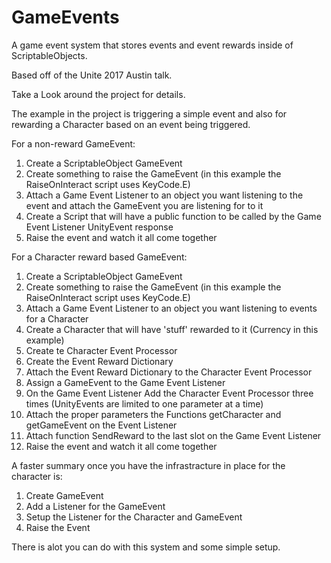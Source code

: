# GameEvents
A game event system that stores events and event rewards inside of ScriptableObjects.

Based off of the Unite 2017 Austin talk.

Take a Look around the project for details.

The example in the project is triggering a simple event and also for rewarding a Character based on an event being triggered.

For a non-reward GameEvent:
1. Create a ScriptableObject GameEvent
2. Create something to raise the GameEvent (in this example the RaiseOnInteract script uses KeyCode.E)
3. Attach a Game Event Listener to an object you want listening to the event and attach the GameEvent you are listening for to it
4. Create a Script that will have a public function to be called by the Game Event Listener UnityEvent response
5. Raise the event and watch it all come together

For a Character reward based GameEvent:
1. Create a ScriptableObject GameEvent
2. Create something to raise the GameEvent (in this example the RaiseOnInteract script uses KeyCode.E)
3. Attach a Game Event Listener to an object you want listening to events for a Character
4. Create a Character that will have 'stuff' rewarded to it (Currency in this example)
5. Create te Character Event Processor
6. Create the Event Reward Dictionary
7. Attach the Event Reward Dictionary to the Character Event Processor
8. Assign a GameEvent to the Game Event Listener
8. On the Game Event Listener Add the Character Event Processor three times (UnityEvents are limited to one parameter at a time)
9. Attach the proper parameters the Functions getCharacter and getGameEvent on the Event Listener
10. Attach function SendReward to the last slot on the Game Event Listener
11. Raise the event and watch it all come together

A faster summary once you have the infrastracture in place for the character is:
1. Create GameEvent
2. Add a Listener for the GameEvent
3. Setup the Listener for the Character and GameEvent
4. Raise the Event

There is alot you can do with this system and some simple setup.
